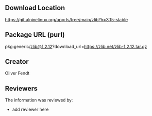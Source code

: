 ## Download Location

https://git.alpinelinux.org/aports/tree/main/zlib?h=3.15-stable

## Package URL (purl)

pkg:generic/zlib@1.2.12?download_url=https://zlib.net/zlib-1.2.12.tar.gz

## Creator

Oliver Fendt

## Reviewers

The information was reviewed by:

* add reviewer here

